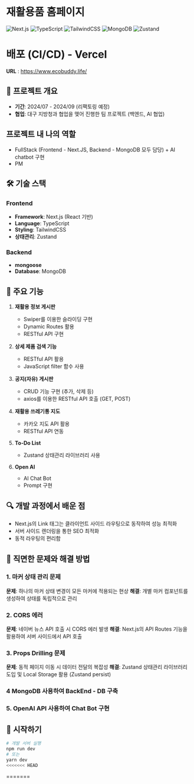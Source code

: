 # 재활용품 홈페이지

![Next.js](https://img.shields.io/badge/next.js-000000?style=for-the-badge&logo=nextdotjs&logoColor=white)
![TypeScript](https://img.shields.io/badge/typescript-%23007ACC.svg?style=for-the-badge&logo=typescript&logoColor=white)
![TailwindCSS](https://img.shields.io/badge/tailwindcss-%2338B2AC.svg?style=for-the-badge&logo=tailwind-css&logoColor=white)
![MongoDB](https://img.shields.io/badge/MongoDB-%234ea94b.svg?style=for-the-badge&logo=mongodb&logoColor=white)
![Zustand](https://img.shields.io/badge/zustand-%2320232a.svg?style=for-the-badge&logo=react&logoColor=%2361DAFB)

# 배포 (CI/CD) - Vercel

**URL** : https://www.ecobuddy.life/

## 📌 프로젝트 개요

- **기간**: 2024/07 - 2024/09 (리팩토링 예정)
- **협업**: 대구 지방청과 협업을 맺어 진행한 팀 프로젝트 (백엔드, AI 협업)

## **프로젝트 내 나의 역할**

- FullStack (Frontend - Next.JS, Backend - MongoDB 모두 담당)  + AI chatbot 구현
- PM

## 🛠 기술 스택

### Frontend

- **Framework**: Next.js (React 기반)
- **Language**: TypeScript
- **Styling**: TailwindCSS
- **상태관리**: Zustand

### Backend

- **mongoose**
- **Database**: MongoDB

## 🌟 주요 기능

1. **재활용 정보 게시판**

   - Swiper를 이용한 슬라이딩 구현
   - Dynamic Routes 활용
   - RESTful API 구현

2. **상세 제품 검색 기능**

   - RESTful API 활용
   - JavaScript filter 함수 사용

3. **공지(자유) 게시판**

   - CRUD 기능 구현 (추가, 삭제 등)
   - axios를 이용한 RESTful API 호출 (GET, POST)

4. **재활용 쓰레기통 지도**

   - 카카오 지도 API 활용
   - RESTful API 연동

5. **To-Do List**
   - Zustand 상태관리 라이브러리 사용
  
6. **Open AI**
   - AI Chat Bot
   - Prompt 구현

## 🔍 개발 과정에서 배운 점

- Next.js의 Link 태그는 클라이언트 사이드 라우팅으로 동작하여 성능 최적화
- 서버 사이드 렌더링을 통한 SEO 최적화
- 동적 라우팅의 편리함

## 🚧 직면한 문제와 해결 방법

### 1. 마커 상태 관리 문제

**문제**: 하나의 마커 상태 변경이 모든 마커에 적용되는 현상
**해결**: 개별 마커 컴포넌트를 생성하여 상태를 독립적으로 관리

### 2. CORS 에러

**문제**: 네이버 뉴스 API 호출 시 CORS 에러 발생
**해결**: Next.js의 API Routes 기능을 활용하여 서버 사이드에서 API 호출

### 3. Props Drilling 문제

**문제**: 동적 페이지 이동 시 데이터 전달의 복잡성
**해결**: Zustand 상태관리 라이브러리 도입 및 Local Storage 활용 (Zustand persist)

### 4 MongoDB 사용하여 BackEnd - DB 구축

### 5. OpenAI API 사용하여 Chat Bot 구현

## 🏁 시작하기

```bash
# 개발 서버 실행
npm run dev
# 또는
yarn dev
<<<<<<< HEAD
```

=======
